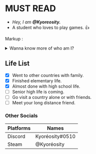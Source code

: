 # MUST READ #
* _Hey, I am ***@Kyoreosity.***_
* A student who loves to play games. 👍
 
 Markup : <details>
           <summary>Wanna know more of who am I?</summary>
           <p>Hahahahahhaha no way.</p>
         </details>
         
## Life List ##
- [x]   Went to other countries with family.
- [x]   Finished elementary life.
- [x]   Almost done with high school life.
- [ ]   Senior high life is coming.
- [ ]   Go visit a country alone or with friends.
- [ ]   Meet your long distance friend.
          
### Other Socials ###

 Platforms    |    Names
------------- | -------------
Discord       | Kyoréosity#0510
Steam         | @Kyoréosity
